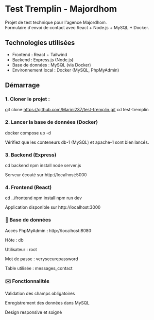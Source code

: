 # Test Tremplin - Majordhom

Projet de test technique pour l'agence Majordhom.  
Formulaire d'envoi de contact avec React + Node.js + MySQL + Docker.

## Technologies utilisées

- Frontend : React + Tailwind
- Backend : Express.js (Node.js)
- Base de données : MySQL (via Docker)
- Environnement local : Docker (MySQL, PhpMyAdmin)

## Démarrage

### 1. Cloner le projet :
git clone https://github.com/Marini237/test-tremplin.git
cd test-tremplin

### 2. Lancer la base de données (Docker)

docker compose up -d

Vérifiez que les conteneurs db-1 (MySQL) et apache-1 sont bien lancés.

### 3. Backend (Express)

cd backend
npm install
node server.js

Serveur écouté sur http://localhost:5000

### 4. Frontend (React)

cd ../frontend
npm install
npm run dev

Application disponible sur http://localhost:3000

### 📂 Base de données

Accès PhpMyAdmin : http://localhost:8080

Hôte : db

Utilisateur : root

Mot de passe : verysecurepassword

Table utilisée : messages_contact

### ✉️ Fonctionnalités

Validation des champs obligatoires

Enregistrement des données dans MySQL

Design responsive et soigné
